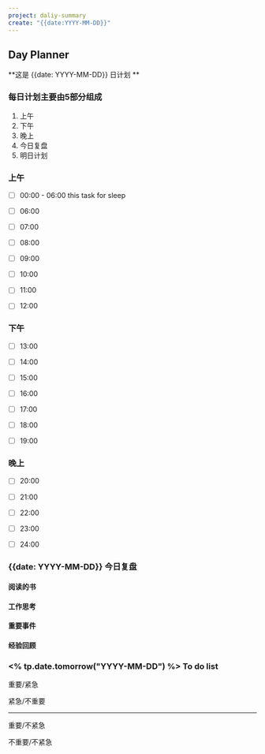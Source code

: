 ```yaml
---
project: daliy-summary
create: "{{date:YYYY-MM-DD}}"
---
```


## Day Planner
**这是 {{date: YYYY-MM-DD}} 日计划 **


### 每日计划主要由5部分组成
1. 上午
2. 下午
3. 晚上
4. 今日复盘
5. 明日计划

### 上午
- [ ] 00:00 - 06:00 this task for sleep
* [ ] 06:00  
* [ ] 07:00  
* [ ] 08:00
* [ ] 09:00
* [ ] 10:00
* [ ] 11:00 
* [ ] 12:00 




### 下午
* [ ] 13:00 
* [ ] 14:00 
* [ ] 15:00
* [ ] 16:00
* [ ] 17:00
* [ ] 18:00
* [ ] 19:00




### 晚上
* [ ] 20:00
* [ ] 21:00
* [ ] 22:00
* [ ] 23:00
* [ ] 24:00





### {{date: YYYY-MM-DD}} 今日复盘

#### 阅读的书



#### 工作思考



#### 重要事件



#### 经验回顾


### <% tp.date.tomorrow("YYYY-MM-DD") %> To do list

重要/紧急


紧急/不重要                                                                    

---
重要/不紧急



不重要/不紧急                                                                



